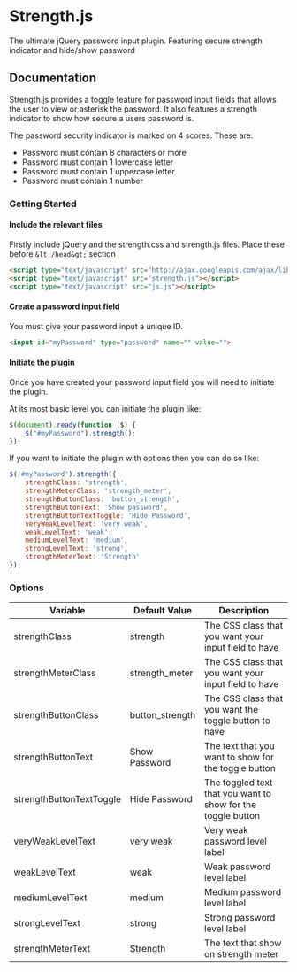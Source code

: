# Strength.js

The ultimate jQuery password input plugin. Featuring secure strength indicator and hide/show password

## Documentation

Strength.js provides a toggle feature for password input fields that allows the user to view or asterisk the password. It also features a strength indicator to show how secure a users password is.

The password security indicator is marked on 4 scores. These are:

* Password must contain 8 characters or more
* Password must contain 1 lowercase letter
* Password must contain 1 uppercase letter
* Password must contain 1 number

### Getting Started

#### Include the relevant files

Firstly include jQuery and the strength.css and strength.js files. Place these before `&lt;/head&gt;` section

```html
<script type="text/javascript" src="http://ajax.googleapis.com/ajax/libs/jquery/1.7.2/jquery.min.js"></script>
<script type="text/javascript" src="strength.js"></script>
<script type="text/javascript" src="js.js"></script>
```

#### Create a password input field

You must give your password input a unique ID.

```html
<input id="myPassword" type="password" name="" value="">
```

#### Initiate the plugin

Once you have created your password input field you will need to initiate the plugin.

At its most basic level you can initiate the plugin like:

```javascript
$(document).ready(function ($) {
    $("#myPassword").strength();
});
```

If you want to initiate the plugin with options then you can do so like:

```javascript
$('#myPassword').strength({
    strengthClass: 'strength',
    strengthMeterClass: 'strength_meter',
    strengthButtonClass: 'button_strength',
    strengthButtonText: 'Show password',
    strengthButtonTextToggle: 'Hide Password',
    veryWeakLevelText: 'very weak',
    weakLevelText: 'weak',
    mediumLevelText: 'medium',
    strongLevelText: 'strong',
    strengthMeterText: 'Strength'
});
```

### Options

|Variable                 |Default Value    | Description                                                  |
|-------------------------|-----------------|--------------------------------------------------------------|
|strengthClass            | strength        | The CSS class that you want your input field to have         |
|strengthMeterClass       | strength_meter  | The CSS class that you want your input field to have         |
|strengthButtonClass      | button_strength | The CSS class that you want the toggle button to have        |
|strengthButtonText       | Show Password   | The text that you want to show for the toggle button         |
|strengthButtonTextToggle | Hide Password   | The toggled text that you want to show for the toggle button |
|veryWeakLevelText        | very weak       | Very weak password level label                               |
|weakLevelText            | weak            | Weak password level label                                    |
|mediumLevelText          | medium          | Medium password level label                                  |
|strongLevelText          | strong          | Strong password level label                                  |
|strengthMeterText        | Strength        | The text that show on strength meter                         |